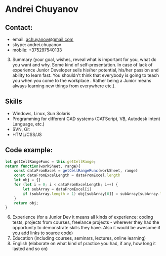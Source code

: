 # Andrei Chuyanov
## Contact:

* email: achuyanov@gmail.com
* skype: andrei.chuyanov
* mobile: +375297540133

3. Summary (your goal, wishes, reveal what is important for you, what do you want and why.
Some kind of self-presentation. In case of lack of experience  Junior Developer sells his/her potential, his/her passion and ability to learn fast. You shouldn't think that everybody is going to teach you when you come to the workplace . Rather being a Junior means always
learning new things from everywhere etc.).
## Skills
* Windows, Linux, Sun Solaris
* Programming for different CAD systems (CATScript, VB, Autodesk Intent Language, etc.)
* SVN, Git
* HTML/CSS/JS
## Code example:
```js
let getCellRangeFunc = this.getCellRange;
return function(workSheet, range){
    const dataFromExcel = getCellRangeFunc(workSheet, range)
    const dataFromExcelLength = dataFromExcel.length
    let obj = {}
    for (let i = 0; i < dataFromExcelLength; i++) {
        let subArray = dataFromExcel[i]
        if (subArray.length > 1) obj[subArray[0]] = subArray[subArray.length-1]
    }
    return obj;
}
```
6. Experience (for a Junior Dev it means all kinds of experience: coding tests, projects from courses,
freelance projects - wherever they had the opportunity to demonstrate skills they have.
Also it would be awesome if you add links to source code)
7. Education (including courses, seminars, lectures, online learning)
8. English (elaborate on what kind of practice you had, if any, how long it lasted and so on)
